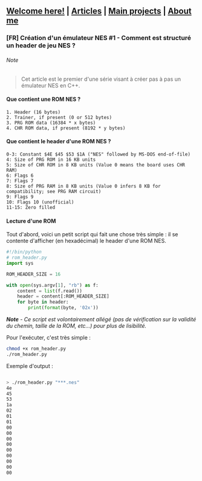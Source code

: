 ## [Welcome here!](https://vpenando.github.io) | [Articles](https://vpenando.github.io/articles.html) | [Main projects](https://vpenando.github.io/projects.html) | [About me](https://vpenando.github.io/about.html)

### [FR] Création d'un émulateur NES #1 - Comment est structuré un header de jeu NES ?

###### Note
> Cet article est le premier d'une série visant à créer pas à pas un émulateur NES en C++.

#### Que contient une ROM NES ?
```
1. Header (16 bytes)
2. Trainer, if present (0 or 512 bytes)
3. PRG ROM data (16384 * x bytes)
4. CHR ROM data, if present (8192 * y bytes)
```

#### Que contient le header d'une ROM NES ?
```
0-3: Constant $4E $45 $53 $1A ("NES" followed by MS-DOS end-of-file)
4: Size of PRG ROM in 16 KB units
5: Size of CHR ROM in 8 KB units (Value 0 means the board uses CHR RAM)
6: Flags 6
7: Flags 7
8: Size of PRG RAM in 8 KB units (Value 0 infers 8 KB for compatibility; see PRG RAM circuit)
9: Flags 9
10: Flags 10 (unofficial)
11-15: Zero filled
```

#### Lecture d'une ROM
Tout d'abord, voici un petit script qui fait une chose très simple : il se contente d'afficher (en hexadécimal) le header d'une ROM NES.
```py
#!/bin/python
# rom_header.py
import sys

ROM_HEADER_SIZE = 16

with open(sys.argv[1], "rb") as f:
    content = list(f.read())
    header = content[:ROM_HEADER_SIZE]
    for byte in header:
        print(format(byte, '02x'))
```
***Note** - Ce script est volontairement allégé (pas de vérification sur la validité du chemin, taille de la ROM, etc...) pour plus de lisibilité.*

Pour l'exécuter, c'est très simple :
```sh
chmod +x rom_header.py
./rom_header.py
```
Exemple d'output :
```sh

> ./rom_header.py "***.nes"
4e
45
53
1a
02
01
01
00
00
00
00
00
00
00
00
00
```

